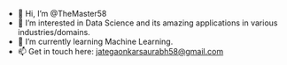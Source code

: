 - 👋 Hi, I’m @TheMaster58
- 👀 I’m interested in Data Science and its amazing applications in various industries/domains.
- 🌱 I’m currently learning Machine Learning.
- 📫 Get in touch here: jategaonkarsaurabh58@gmail.com

<!---
TheMaster58/TheMaster58 is a ✨ special ✨ repository because its `README.md` (this file) appears on your GitHub profile.
You can click the Preview link to take a look at your changes.
--->
